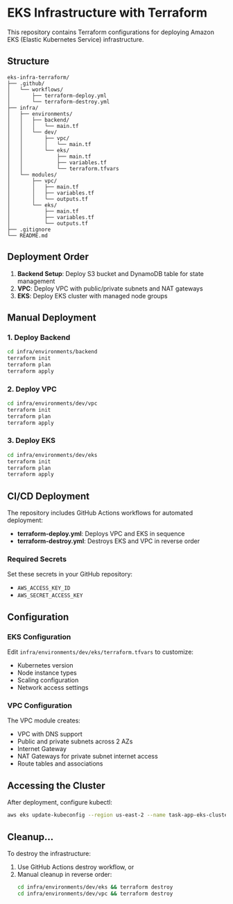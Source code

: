 # EKS Infrastructure with Terraform

This repository contains Terraform configurations for deploying Amazon EKS (Elastic Kubernetes Service) infrastructure.

## Structure

```
eks-infra-terraform/
├── .github/
│   └── workflows/
│       ├── terraform-deploy.yml
│       └── terraform-destroy.yml
├── infra/
│   ├── environments/
│   │   ├── backend/
│   │   │   └── main.tf
│   │   └── dev/
│   │       ├── vpc/
│   │       │   └── main.tf
│   │       └── eks/
│   │           ├── main.tf
│   │           ├── variables.tf
│   │           └── terraform.tfvars
│   └── modules/
│       ├── vpc/
│       │   ├── main.tf
│       │   ├── variables.tf
│       │   └── outputs.tf
│       └── eks/
│           ├── main.tf
│           ├── variables.tf
│           └── outputs.tf
├── .gitignore
└── README.md
```

## Deployment Order

1. **Backend Setup**: Deploy S3 bucket and DynamoDB table for state management
2. **VPC**: Deploy VPC with public/private subnets and NAT gateways
3. **EKS**: Deploy EKS cluster with managed node groups

## Manual Deployment

### 1. Deploy Backend
```bash
cd infra/environments/backend
terraform init
terraform plan
terraform apply
```

### 2. Deploy VPC
```bash
cd infra/environments/dev/vpc
terraform init
terraform plan
terraform apply
```

### 3. Deploy EKS
```bash
cd infra/environments/dev/eks
terraform init
terraform plan
terraform apply
```

## CI/CD Deployment

The repository includes GitHub Actions workflows for automated deployment:

- **terraform-deploy.yml**: Deploys VPC and EKS in sequence
- **terraform-destroy.yml**: Destroys EKS and VPC in reverse order

### Required Secrets

Set these secrets in your GitHub repository:
- `AWS_ACCESS_KEY_ID`
- `AWS_SECRET_ACCESS_KEY`

## Configuration

### EKS Configuration

Edit `infra/environments/dev/eks/terraform.tfvars` to customize:

- Kubernetes version
- Node instance types
- Scaling configuration
- Network access settings

### VPC Configuration

The VPC module creates:
- VPC with DNS support
- Public and private subnets across 2 AZs
- Internet Gateway
- NAT Gateways for private subnet internet access
- Route tables and associations

## Accessing the Cluster

After deployment, configure kubectl:

```bash
aws eks update-kubeconfig --region us-east-2 --name task-app-eks-cluster-dev
```

## Cleanup...

To destroy the infrastructure:

1. Use GitHub Actions destroy workflow, or
2. Manual cleanup in reverse order:
   ```bash
   cd infra/environments/dev/eks && terraform destroy
   cd infra/environments/dev/vpc && terraform destroy
   ```

